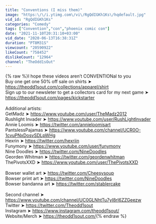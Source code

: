 ```yaml
---
title: "Conventions (I miss them)"
image: "https:\/\/i.ytimg.com\/vi\/RgQdIGKh1Ks\/hqdefault.jpg"
vid_id: "RgQdIGKh1Ks"
categories: "Comedy"
tags: ["Convention","con","phoenix comic con"]
date: "2021-11-10T20:31:10+03:00"
vid_date: "2020-06-13T16:38:31Z"
duration: "PT8M31S"
viewcount: "20590922"
likeCount: "758452"
dislikeCount: "12964"
channel: "TheOdd1sOut"
---
```

{% raw %}I hope these videos aren’t CONVENTIONal to you<br />Buy one get one 50% off sale on shirts ➤ <a rel="nofollow" target="blank" href="https://theodd1sout.com/collections/apparel/shirt">https://theodd1sout.com/collections/apparel/shirt</a> <br />Sign up to our newsleter to get a collectors card for my next game ➤ <a rel="nofollow" target="blank" href="https://theodd1sout.com/pages/kickstarter">https://theodd1sout.com/pages/kickstarter</a><br /><br />Additional artists: <br />GetMadz ➤ <a rel="nofollow" target="blank" href="https://www.youtube.com/user/TheMadz2012">https://www.youtube.com/user/TheMadz2012</a> <br />Rushlight Invader ➤ <a rel="nofollow" target="blank" href="https://www.youtube.com/user/RushLightInvader">https://www.youtube.com/user/RushLightInvader</a> <br />Annie Loomis ➤ <a rel="nofollow" target="blank" href="https://twitter.com/annieloomisart">https://twitter.com/annieloomisart</a> <br />PantslessPajamas ➤ <a rel="nofollow" target="blank" href="https://www.youtube.com/channel/UCR0O-1cvuPNxDosvSDLpWHg">https://www.youtube.com/channel/UCR0O-1cvuPNxDosvSDLpWHg</a> <br />Hexrin ➤ <a rel="nofollow" target="blank" href="https://twitter.com/hexriin">https://twitter.com/hexriin</a> <br />Funymony ➤ <a rel="nofollow" target="blank" href="https://www.youtube.com/user/funymony">https://www.youtube.com/user/funymony</a> <br />Nine Doodles ➤ <a rel="nofollow" target="blank" href="https://twitter.com/NineDoodles">https://twitter.com/NineDoodles</a> <br />Georden Whitman ➤ <a rel="nofollow" target="blank" href="https://twitter.com/geordenwhitman">https://twitter.com/geordenwhitman</a><br />ThePivotsXXD ➤ <a rel="nofollow" target="blank" href="https://www.youtube.com/user/ThePivotsXXD">https://www.youtube.com/user/ThePivotsXXD</a><br /><br />Bowser wallet art ➤ <a rel="nofollow" target="blank" href="https://twitter.com/Cheesysoup">https://twitter.com/Cheesysoup</a><br />Bowser print art ➤ <a rel="nofollow" target="blank" href="https://twitter.com/NineDoodles">https://twitter.com/NineDoodles</a> <br />Bowser bandanna art ➤ <a rel="nofollow" target="blank" href="https://twitter.com/stablercake">https://twitter.com/stablercake</a><br /><br />Second channel ➤ <a rel="nofollow" target="blank" href="https://www.youtube.com/channel/UC0GLNhtTu7yI8rl6ZZGeezw">https://www.youtube.com/channel/UC0GLNhtTu7yI8rl6ZZGeezw</a> <br />Twitter ➤ <a rel="nofollow" target="blank" href="https://twitter.com/Theodd1sout">https://twitter.com/Theodd1sout</a> <br />Instagram ➤ <a rel="nofollow" target="blank" href="https://www.instagram.com/theodd1sout/">https://www.instagram.com/theodd1sout/</a> <br />Website/Merch ➤ <a rel="nofollow" target="blank" href="https://theodd1sout.com/">https://theodd1sout.com/</a>{% endraw %}
